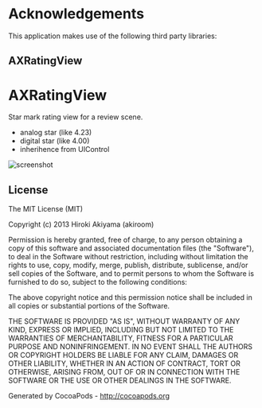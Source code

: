 # Acknowledgements
This application makes use of the following third party libraries:

## AXRatingView

AXRatingView
============

Star mark rating view for a review scene.
- analog star (like 4.23)
- digital star (like 4.00)
- inherihence from UIControl

![screenshot](https://raw.github.com/akiroom/AXRatingView/master/AXRatingViewDemo/Screenshot.png)

License
-------
The MIT License (MIT)

Copyright (c) 2013 Hiroki Akiyama (akiroom)

Permission is hereby granted, free of charge, to any person obtaining a copy of
this software and associated documentation files (the "Software"), to deal in
the Software without restriction, including without limitation the rights to
use, copy, modify, merge, publish, distribute, sublicense, and/or sell copies of
the Software, and to permit persons to whom the Software is furnished to do so,
subject to the following conditions:

The above copyright notice and this permission notice shall be included in all
copies or substantial portions of the Software.

THE SOFTWARE IS PROVIDED "AS IS", WITHOUT WARRANTY OF ANY KIND, EXPRESS OR
IMPLIED, INCLUDING BUT NOT LIMITED TO THE WARRANTIES OF MERCHANTABILITY, FITNESS
FOR A PARTICULAR PURPOSE AND NONINFRINGEMENT. IN NO EVENT SHALL THE AUTHORS OR
COPYRIGHT HOLDERS BE LIABLE FOR ANY CLAIM, DAMAGES OR OTHER LIABILITY, WHETHER
IN AN ACTION OF CONTRACT, TORT OR OTHERWISE, ARISING FROM, OUT OF OR IN
CONNECTION WITH THE SOFTWARE OR THE USE OR OTHER DEALINGS IN THE SOFTWARE.

Generated by CocoaPods - http://cocoapods.org
